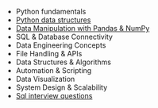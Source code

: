 - Python fundamentals
- [Python data structures](python_data_structures.md)
- [Data Manipulation with Pandas & NumPy](data_manip.md)
- SQL & Database Connectivity
- Data Engineering Concepts
- File Handling & APIs
- Data Structures & Algorithms
- Automation & Scripting
- Data Visualization
- System Design & Scalability
- [Sql interview questions](sql.md)